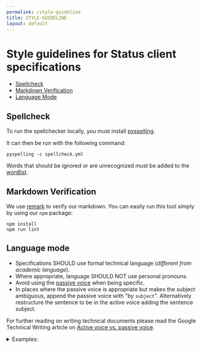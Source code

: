 ```yaml
---
permalink: /style-guideline
title: STYLE-GUIDELINE
layout: default
---
```


# Style guidelines for Status client specifications

- [Spellcheck](#spellcheck)
- [Markdown Verification](#markdown-verification)
- [Language Mode](#language-mode)

## Spellcheck

To run the spellchecker locally, you must install [pyspelling](https://facelessuser.github.io/pyspelling/).

It can then be run with the following command:

```console
pyspelling -c spellcheck.yml
```

Words that should be ignored or are unrecognized must be added to the [wordlist](./wordlist.txt).

## Markdown Verification

We use [remark](https://remark.js.org/) to verify our markdown. You can easily run this tool simply by using our `npm` package:

```console
npm install
npm run lint
```

## Language mode

- Specifications SHOULD use formal technical language (*different from academic language*).
- Where appropriate, language SHOULD NOT use personal pronouns.
- Avoid using the [passive voice](https://en.wikipedia.org/wiki/English_passive_voice) when being specific.
- In places where the passive voice is appropriate but makes the subject ambiguous, append the passive voice with "by `subject`". Alternatively restructure the sentence to be in the active voice adding the sentence subject.

For further reading on writing technical documents please read the Google Technical Writing article on [Active voice vs. passive voice](https://developers.google.com/tech-writing/one/active-voice).

<details>
<summary>Examples:</summary>

### Personal pronouns

Informal:
>In this specification, **we** describe 

Formal:
>This specification describes 

Informal:
>If **you** want to run a Waku node and receive messages from Status clients, it must be properly configured.

Formal:
>A Waku node must be properly configured to receive messages from Status clients.

### Passive voice

Passive voice:
>a corresponding confirmation **is broadcast** by one or more peers

Active voice:
>**one or more peers broadcast** a corresponding confirmation

In the case where the object of the sentence needs to be highlighted or given prominence the passive voice is appropriate.
However, pay attention to not introduce an ambiguous subject if communicating specific information is your goal.

### Appropriate use of the passive voice

>The Batch Acknowledge packet is followed by a keccak256 hash of the envelope's batch data (raw bytes).

The subject of the sentence is "a keccak256 hash", but the sentence wants to highlight the Batch Acknowledge.

### Ambiguous subject

In many cases sentences written in passive voice may be grammatically correct but hide that the sentence lacks a specified subject.

Ambiguous:
>A message confirmation **is sent** using Batch Acknowledge 

Active specific:
>**A node sends** a message confirmation using Batch Acknowledge 

Passive specific:
>A message confirmation **is sent by a node** using Batch Acknowledge

Notice that the ambiguous sentence infers or omits the subject. Making it unclear what or who performs an action on the object of the sentence.

In the example ambiguous sentence it is not stated what or who is sending a message confirmation. 

</details>

